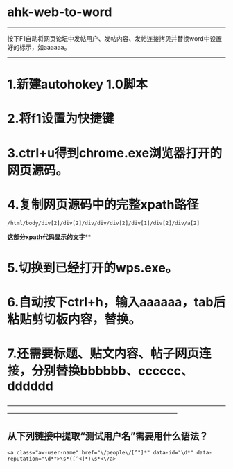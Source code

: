 # ahk-web-to-word

---

按下F1自动将网页论坛中发帖用户、发帖内容、发帖连接拷贝并替换word中设置好的标示，如aaaaaa。

---

# 1.新建autohokey 1.0脚本

# 2.将f1设置为快捷键

# 3.ctrl+u得到chrome.exe浏览器打开的网页源码。

# 4.复制网页源码中的完整xpath路径
```
/html/body/div[2]/div[2]/div/div/div[2]/div[1]/div[2]/div/a[2]
```

**这部分xpath代码显示的文字****

# 5.切换到已经打开的wps.exe。

# 6.自动按下ctrl+h，输入aaaaaa，tab后粘贴剪切板内容，替换。

# 7.还需要标题、贴文内容、帖子网页连接，分别替换bbbbbb、cccccc、dddddd

————————————————————————————————————————————————————————————————

## 从下列链接中提取“测试用户名”需要用什么语法？

```
<a class="aw-user-name" href="\/people\/[^"]*" data-id="\d*" data-reputation="\d*">\s*([^<]*)\s*<\/a>
```

